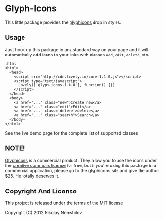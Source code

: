 # Glyph-Icons

This little package provides the [glyphicons](http://glyphicons.com) drop in styles.

## Usage

Just hook up this package in any standard way on your page and it will automatically add icons
to your links with classes `add`, `edit`, `delete`, etc.

    :html
    <html>
      <head>
        <script src="http://cdn.lovely.io/core-1.1.0.js"></script>
        <script type="text/javascript">
          Lovely(['glyph-icons-1.0.0'], function() {})
        </script>
      </head>
      <body>
        <a href="..." class="new">Create new</a>
        <a href="..." class="edit">Edit</a>
        <a href="..." class="delete">Delete</a>
        <a href="..." class="search">Search</a>
      </body>
    </html>

See the live demo page for the complete list of supported classes


## NOTE!

[Glyphicons](http://glyphicons.com) is a commercial product. They allow you to use the icons
under the [creative commons license](http://creativecommons.org/licenses/by-nd/3.0/) for free,
but if you're using this package in a commercial application, please go to the glyphicons site
and give the author $25. He totally deserves it.


## Copyright And License

This project is released under the terms of the MIT license

Copyright (C) 2012 Nikolay Nemshilov